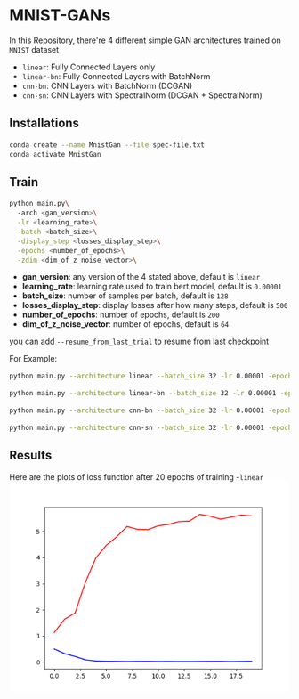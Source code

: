 # MNIST-GANs
In this Repository, there're 4 different simple GAN architectures trained on `MNIST` dataset
- `linear`: Fully Connected Layers only
- `linear-bn`: Fully Connected Layers with BatchNorm
- `cnn-bn`: CNN Layers with BatchNorm (DCGAN)
- `cnn-sn`: CNN Layers with SpectralNorm (DCGAN + SpectralNorm)

## Installations
```bash
conda create --name MnistGan --file spec-file.txt
conda activate MnistGan
```

## Train
```bash
python main.py\ 
  -arch <gan_version>\
  -lr <learning_rate>\
  -batch <batch_size>\
  -display_step <losses_display_step>\
  -epochs <number_of_epochs>\
  -zdim <dim_of_z_noise_vector>\
```

- **gan_version**: any version of the 4 stated above, default is `linear`
- **learning_rate**: learning rate used to train bert model, default is `0.00001`
- **batch_size**: number of samples per batch, default is `128`
- **losses_display_step**: display losses after how many steps, default is `500`
- **number_of_epochs**: number of epochs, default is `200`
- **dim_of_z_noise_vector**: number of epochs, default is `64`


you can add `--resume_from_last_trial` to resume from last checkpoint

For Example:
```bash
python main.py --architecture linear --batch_size 32 -lr 0.00001 -epochs 20
```

```bash
python main.py --architecture linear-bn --batch_size 32 -lr 0.00001 -epochs 20
```

```bash
python main.py --architecture cnn-bn --batch_size 32 -lr 0.00001 -epochs 20
```

```bash
python main.py --architecture cnn-sn --batch_size 32 -lr 0.00001 -epochs 20
```

## Results
Here are the plots of loss function after 20 epochs of training
-`linear`
![Alt text](plots/linear-epoch-mean-losses.png?raw=true "Title")
